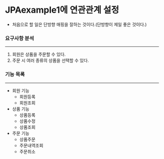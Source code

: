 # JPAexample1에 연관관계 설정

- 처음으로 할 일은 단방향 매핑을 잘하는 것이다.(단방향이 제일 좋은 것이다.)

### 요구사항 분석
___
1. 회원은 상품을 주문할 수 있다.
2. 주문 시 여러 종류의 상품을 선택할 수 있다.

### 기능 목록
___
- 회원 기능
  - 회원등록
  - 회원조회
- 상품 기능
  - 상품등록
  - 상품수정
  - 상품조회
- 주문 기능
  - 상품주문
  - 주문내역조회
  - 주문취소
   

